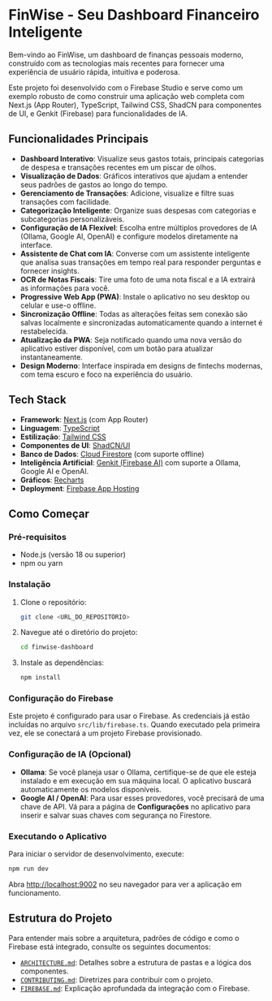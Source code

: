 # FinWise - Seu Dashboard Financeiro Inteligente

Bem-vindo ao FinWise, um dashboard de finanças pessoais moderno, construído com as tecnologias mais recentes para fornecer uma experiência de usuário rápida, intuitiva e poderosa.

Este projeto foi desenvolvido com o Firebase Studio e serve como um exemplo robusto de como construir uma aplicação web completa com Next.js (App Router), TypeScript, Tailwind CSS, ShadCN para componentes de UI, e Genkit (Firebase) para funcionalidades de IA.

## Funcionalidades Principais

- **Dashboard Interativo**: Visualize seus gastos totais, principais categorias de despesa e transações recentes em um piscar de olhos.
- **Visualização de Dados**: Gráficos interativos que ajudam a entender seus padrões de gastos ao longo do tempo.
- **Gerenciamento de Transações**: Adicione, visualize e filtre suas transações com facilidade.
- **Categorização Inteligente**: Organize suas despesas com categorias e subcategorias personalizáveis.
- **Configuração de IA Flexível**: Escolha entre múltiplos provedores de IA (Ollama, Google AI, OpenAI) e configure modelos diretamente na interface.
- **Assistente de Chat com IA**: Converse com um assistente inteligente que analisa suas transações em tempo real para responder perguntas e fornecer insights.
- **OCR de Notas Fiscais**: Tire uma foto de uma nota fiscal e a IA extrairá as informações para você.
- **Progressive Web App (PWA)**: Instale o aplicativo no seu desktop ou celular e use-o offline.
- **Sincronização Offline**: Todas as alterações feitas sem conexão são salvas localmente e sincronizadas automaticamente quando a internet é restabelecida.
- **Atualização da PWA**: Seja notificado quando uma nova versão do aplicativo estiver disponível, com um botão para atualizar instantaneamente.
- **Design Moderno**: Interface inspirada em designs de fintechs modernas, com tema escuro e foco na experiência do usuário.

## Tech Stack

- **Framework**: [Next.js](https://nextjs.org/) (com App Router)
- **Linguagem**: [TypeScript](https://www.typescriptlang.org/)
- **Estilização**: [Tailwind CSS](https://tailwindcss.com/)
- **Componentes de UI**: [ShadCN/UI](https://ui.shadcn.com/)
- **Banco de Dados**: [Cloud Firestore](https://firebase.google.com/docs/firestore) (com suporte offline)
- **Inteligência Artificial**: [Genkit (Firebase AI)](https://firebase.google.com/docs/genkit) com suporte a Ollama, Google AI e OpenAI.
- **Gráficos**: [Recharts](https://recharts.org/)
- **Deployment**: [Firebase App Hosting](https://firebase.google.com/docs/hosting)

## Como Começar

### Pré-requisitos

- Node.js (versão 18 ou superior)
- npm ou yarn

### Instalação

1.  Clone o repositório:
    ```bash
    git clone <URL_DO_REPOSITÓRIO>
    ```
2.  Navegue até o diretório do projeto:
    ```bash
    cd finwise-dashboard
    ```
3.  Instale as dependências:
    ```bash
    npm install
    ```

### Configuração do Firebase

Este projeto é configurado para usar o Firebase. As credenciais já estão incluídas no arquivo `src/lib/firebase.ts`. Quando executado pela primeira vez, ele se conectará a um projeto Firebase provisionado.

### Configuração de IA (Opcional)

- **Ollama**: Se você planeja usar o Ollama, certifique-se de que ele esteja instalado e em execução em sua máquina local. O aplicativo buscará automaticamente os modelos disponíveis.
- **Google AI / OpenAI**: Para usar esses provedores, você precisará de uma chave de API. Vá para a página de **Configurações** no aplicativo para inserir e salvar suas chaves com segurança no Firestore.

### Executando o Aplicativo

Para iniciar o servidor de desenvolvimento, execute:

```bash
npm run dev
```

Abra [http://localhost:9002](http://localhost:9002) no seu navegador para ver a aplicação em funcionamento.

## Estrutura do Projeto

Para entender mais sobre a arquitetura, padrões de código e como o Firebase está integrado, consulte os seguintes documentos:

- [`ARCHITECTURE.md`](./ARCHITECTURE.md): Detalhes sobre a estrutura de pastas e a lógica dos componentes.
- [`CONTRIBUTING.md`](./CONTRIBUTING.md): Diretrizes para contribuir com o projeto.
- [`FIREBASE.md`](./FIREBASE.md): Explicação aprofundada da integração com o Firebase.

